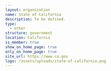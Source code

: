 ```yaml
---
layout: organization
name: State of California
description: To be defined.
type:
  - other
structure: government
location: California
is_member: true
show_on_home_page: true
only_on_home_page: true
site_url: https://www.ca.gov
logo: /assets/uploads/state-of-california.png
---
```

